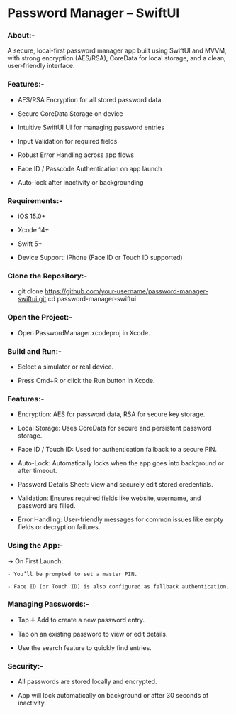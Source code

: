 #  Password Manager – SwiftUI

### About:-
A secure, local-first password manager app built using SwiftUI and MVVM, with 
strong encryption (AES/RSA), CoreData for local storage, and a clean, 
user-friendly interface.


### Features:-
- AES/RSA Encryption for all stored password data

- Secure CoreData Storage on device

- Intuitive SwiftUI UI for managing password entries

- Input Validation for required fields

- Robust Error Handling across app flows

- Face ID / Passcode Authentication on app launch

- Auto-lock after inactivity or backgrounding


### Requirements:-
- iOS 15.0+

- Xcode 14+

- Swift 5+

- Device Support: iPhone (Face ID or Touch ID supported)


### Clone the Repository:-
- git clone https://github.com/your-username/password-manager-swiftui.git
cd password-manager-swiftui


### Open the Project:-
- Open PasswordManager.xcodeproj in Xcode.


### Build and Run:-
- Select a simulator or real device.

- Press Cmd+R or click the Run button in Xcode.


### Features:-
- Encryption: AES for password data, RSA for secure key storage.

- Local Storage: Uses CoreData for secure and persistent password storage.

- Face ID / Touch ID: Used for authentication fallback to a secure PIN.

- Auto-Lock: Automatically locks when the app goes into background or after timeout.

- Password Details Sheet: View and securely edit stored credentials.

- Validation: Ensures required fields like website, username, and password are filled.

- Error Handling: User-friendly messages for common issues like empty fields or decryption failures.


### Using the App:-

-> On First Launch:

    - You’ll be prompted to set a master PIN.

    - Face ID (or Touch ID) is also configured as fallback authentication.


### Managing Passwords:-
- Tap ➕ Add to create a new password entry.

- Tap on an existing password to view or edit details.

- Use the search feature to quickly find entries.


### Security:-
- All passwords are stored locally and encrypted.

- App will lock automatically on background or after 30 seconds of inactivity.


